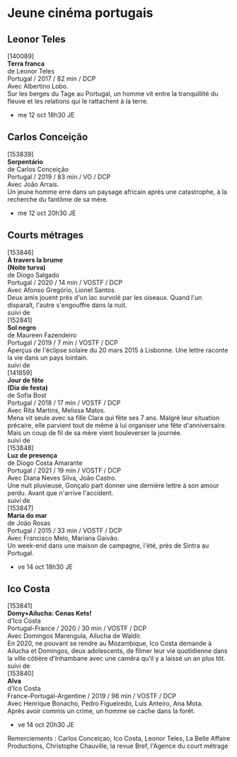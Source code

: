 # Jeune cinéma portugais

## Leonor Teles

[140089]  
**Terra franca**  
de Leonor Teles  
Portugal / 2017 / 82 min / DCP  
Avec Albertino Lobo.  
Sur les berges du Tage au Portugal, un homme vit entre la tranquillité du fleuve et les relations qui le rattachent à la terre.

- me 12 oct 18h30 JE

## Carlos Conceição

[153839]  
**Serpentário**  
de Carlos Conceição  
Portugal / 2019 / 83 min / VO / DCP  
Avec João Arrais.  
Un jeune homme erre dans un paysage africain après une catastrophe, à la recherche du fantôme de sa mère.

- me 12 oct 20h30 JE

## Courts métrages

[153846]  
**À travers la brume**  
**(Noite turva)**  
de Diogo Salgado  
Portugal / 2020 / 14 min / VOSTF / DCP  
Avec Afonso Gregório, Lionel Santos.  
Deux amis jouent près d'un lac survolé par les oiseaux. Quand l'un disparaît, l'autre s'engouffre dans la nuit.  
suivi de  
[152841]  
**Sol negro**  
de Maureen Fazendeiro  
Portugal / 2019 / 7 min / VOSTF / DCP  
Aperçus de l'éclipse solaire du 20 mars 2015 à Lisbonne. Une lettre raconte la vie dans un pays lointain.  
suivi de  
[141859]  
**Jour de fête**  
**(Dia de festa)**  
de Sofia Bost  
Portugal / 2018 / 17 min / VOSTF / DCP  
Avec Rita Martins, Melissa Matos.  
Mena vit seule avec sa fille Clara qui fête ses 7 ans. Malgré leur situation précaire, elle parvient tout de même à lui organiser une fête d'anniversaire. Mais un coup de fil de sa mère vient bouleverser la journée.  
suivi de  
[153848]  
**Luz de presença**  
de Diogo Costa Amarante  
Portugal / 2021 / 19 min / VOSTF / DCP  
Avec Diana Neves Silva, João Castro.  
Une nuit pluvieuse, Gonçalo part donner une dernière lettre à son amour perdu. Avant que n'arrive l'accident.  
suivi de  
[153847]  
**Maria do mar**  
de João Rosas  
Portugal / 2015 / 33 min / VOSTF / DCP  
Avec Francisco Melo, Mariana Gaivão.  
Un week-end dans une maison de campagne, l'été, près de Sintra au Portugal.

- ve 14 oct 18h30 JE

## Ico Costa

[153841]  
**Domy+Ailucha: Cenas Kets!**  
d'Ico Costa  
Portugal-France / 2020 / 30 min / VOSTF / DCP  
Avec Domingos Marengula, Ailucha de Waldir.  
En 2020, ne pouvant se rendre au Mozambique, Ico Costa demande à Ailucha et Domingos, deux adolescents, de filmer leur vie quotidienne dans la ville côtière d'Inhambane avec une caméra qu'il y a laissé un an plus tôt.  
suivi de  
[153840]  
**Alva**  
d'Ico Costa  
France-Portugal-Argentine / 2019 / 98 min / VOSTF / DCP  
Avec Henrique Bonacho, Pedro Figueiredo, Luis Anteiro, Ana Mota.  
Après avoir commis un crime, un homme se cache dans la forêt. 

- ve 14 oct 20h30 JE

Remerciements : Carlos Conceiçao, Ico Costa, Leonor Teles, La Belle Affaire Productions, Christophe Chauville, la revue Bref, l'Agence du court métrage